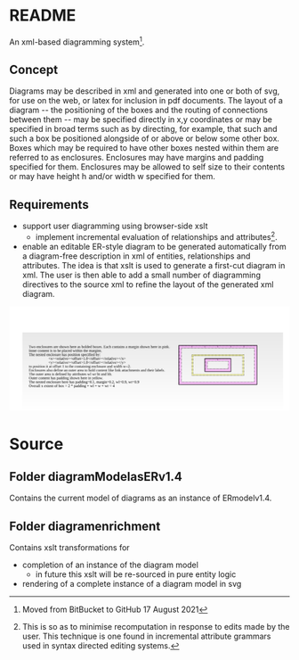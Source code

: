 # README #

An xml-based diagramming system[^1]. 

## Concept
Diagrams may be described in xml and generated into one or both of svg, for use on the web, or latex for inclusion in pdf documents. 
The layout of a diagram -- the positioning of the boxes and the routing of connections between them -- may be specified directly in x,y coordinates or may be specified in broad terms such as by directing, for example, that such and such a box  be positioned alongside of or above or below some other box. Boxes which may be required to have other boxes nested within them are referred to as enclosures. Enclosures may have margins and padding specified for them. Enclosures may be allowed to self size to their contents or may have height h and/or width w specified for them. 
## Requirements
* support user diagramming using browser-side xslt
	* implement incremental evaluation of relationships and attributes[^2]. 
* enable an editable ER-style diagram to be generated automatically from a diagram-free description in xml of entities, relationships and attributes.
The idea is that xslt is used to generate a first-cut diagram in xml. The user is then able to add 
a small number of diagramming directives to the source xml to refine the layout of the generated xml diagram.
 
![introduction](images/x.dimensions.trimmed.svg)

# Source
## Folder diagramModelasERv1.4
Contains the current model of diagrams as an instance of ERmodelv1.4.

## Folder diagramenrichment
Contains xslt transformations for
* completion of an instance of the diagram model
  * in future this xslt will be re-sourced in pure entity logic
* rendering of a complete instance of a diagram model in svg 

[^1]: Moved from BitBucket to GitHub 17 August 2021 
[^2]: This is so as to minimise recomputation in response to edits made by the user. This technique is one found in incremental attribute grammars used in syntax directed editing systems. 
